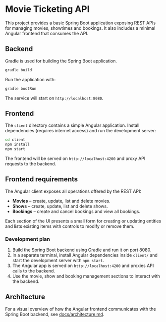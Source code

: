 # Movie Ticketing API

This project provides a basic Spring Boot application exposing REST APIs for managing movies, showtimes and bookings.
It also includes a minimal Angular frontend that consumes the API.

## Backend

Gradle is used for building the Spring Boot application.

```bash
gradle build
```

Run the application with:

```bash
gradle bootRun
```

The service will start on `http://localhost:8080`.

## Frontend

The `client` directory contains a simple Angular application.
Install dependencies (requires internet access) and run the development server:

```bash
cd client
npm install
npm start
```

The frontend will be served on `http://localhost:4200` and proxy API requests to the backend.

## Frontend requirements

The Angular client exposes all operations offered by the REST API:

- **Movies** – create, update, list and delete movies.
- **Shows** – create, update, list and delete shows.
- **Bookings** – create and cancel bookings and view all bookings.

Each section of the UI presents a small form for creating or updating entities and lists existing items with controls to modify or remove them.

### Development plan

1. Build the Spring Boot backend using Gradle and run it on port 8080.
2. In a separate terminal, install Angular dependencies inside `client/` and start the development server with `npm start`.
3. The Angular app is served on `http://localhost:4200` and proxies API calls to the backend.
4. Use the movie, show and booking management sections to interact with the backend.

## Architecture

For a visual overview of how the Angular frontend communicates with the Spring Boot backend, see [docs/architecture.md](docs/architecture.md).

